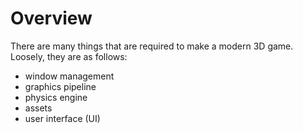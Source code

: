# Overview

There are many things that are required to make a modern 3D game.
Loosely, they are as follows:

- window management
- graphics pipeline
- physics engine
- assets
- user interface (UI)
